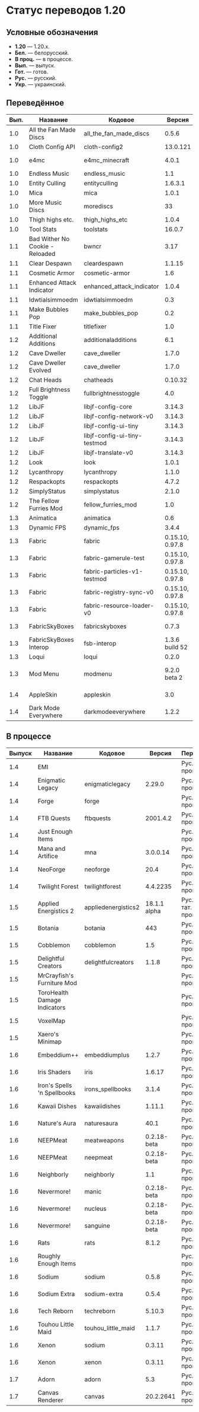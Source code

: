 # Статус переводов 1.20

## Условные обозначения

- **1.20** — 1.20.x.
- **Бел.** — белорусский.
- **В проц.** — в процессе.
- **Вып.** — выпуск.
- **Гот.** — готов.
- **Рус.** — русский.
- **Укр.** — украинский.

## Переведённое

| Вып. | Название                        | Кодовое                      | Версия          | Перевод                  | Был | Качество | Общая    |
|------|---------------------------------|------------------------------|-----------------|--------------------------|-----|----------|----------|
| 1.0  | All the Fan Made Discs          | all_the_fan_made_discs       | 0.5.6           | Рус. гот.                | -   | -        | -        |
| 1.0  | Cloth Config API                | cloth-config2                | 13.0.121        | Рус. гот.                | -   | -        | -        |
| 1.0  | e4mc                            | e4mc_minecraft               | 4.0.1           | Рус. и укр. гот.         | -   | -        | -        |
| 1.0  | Endless Music                   | endless_music                | 1.1             | Рус. гот.                | -   | -        | -        |
| 1.0  | Entity Culling                  | entityculling                | 1.6.3.1         | Рус. гот.                | -   | -        | -        |
| 1.0  | Mica                            | mica                         | 1.0.1           | Рус. гот.                | -   | -        | -        |
| 1.0  | More Music Discs                | morediscs                    | 33              | Рус. гот.                | -   | -        | -        |
| 1.0  | Thigh highs etc.                | thigh_highs_etc              | 1.0.4           | Рус. гот.                | -   | -        | -        |
| 1.0  | Tool Stats                      | toolstats                    | 16.0.7          | Рус. гот.                | -   | -        | -        |
| 1.1  | Bad Wither No Cookie - Reloaded | bwncr                        | 3.17            | Рус. гот.                | -   | -        | -        |
| 1.1  | Clear Despawn                   | cleardespawn                 | 1.1.15          | Рус. гот.                | -   | -        | -        |
| 1.1  | Cosmetic Armor                  | cosmetic-armor               | 1.6             | Рус. гот.                | -   | -        | -        |
| 1.1  | Enhanced Attack Indicator       | enhanced_attack_indicator    | 1.0.4           | Рус. гот.                | -   | -        | -        |
| 1.1  | Idwtialsimmoedm                 | idwtialsimmoedm              | 0.3             | Рус. гот.                | -   | -        | -        |
| 1.1  | Make Bubbles Pop                | make_bubbles_pop             | 0.2             | Рус. гот.                | -   | -        | -        |
| 1.1  | Title Fixer                     | titlefixer                   | 1.0             | Рус. гот.                | -   | -        | -        |
| 1.2  | Additional Additions            | additionaladditions          | 6.1             | Рус. гот.                | -   | -        | -        |
| 1.2  | Cave Dweller                    | cave_dweller                 | 1.7.0           | Рус. гот.                | -   | -        | -        |
| 1.2  | Cave Dweller Evolved            | cave_dweller                 | 1.7.0           | Рус. гот.                | -   | -        | -        |
| 1.2  | Chat Heads                      | chatheads                    | 0.10.32         | Рус. гот.                | -   | -        | -        |
| 1.2  | Full Brightness Toggle          | fullbrightnesstoggle         | 4.0             | Рус. гот.                | -   | -        | -        |
| 1.2  | LibJF                           | libjf-config-core            | 3.14.3          | Рус. гот.                | -   | -        | -        |
| 1.2  | LibJF                           | libjf-config-network-v0      | 3.14.3          | Рус. гот.                | -   | -        | -        |
| 1.2  | LibJF                           | libjf-config-ui-tiny         | 3.14.3          | Рус. гот.                | -   | -        | -        |
| 1.2  | LibJF                           | libjf-config-ui-tiny-testmod | 3.14.3          | Рус. гот.                | -   | -        | -        |
| 1.2  | LibJF                           | libjf-translate-v0           | 3.14.3          | Рус. гот.                | -   | -        | -        |
| 1.2  | Look                            | look                         | 1.0.1           | Рус. гот.                | -   | -        | -        |
| 1.2  | Lycanthropy                     | lycanthropy                  | 1.1.0           | Рус. гот.                | -   | -        | -        |
| 1.2  | Respackopts                     | respackopts                  | 4.7.2           | Рус. гот.                | -   | -        | -        |
| 1.2  | SimplyStatus                    | simplystatus                 | 2.1.0           | Рус. гот.                | -   | -        | -        |
| 1.2  | The Fellow Furries Mod          | fellow_furries_mod           | 1.0             | Рус. гот.                | -   | -        | -        |
| 1.3  | Animatica                       | animatica                    | 0.6             | Рус. гот.                | -   | -        | -        |
| 1.3  | Dynamic FPS                     | dynamic_fps                  | 3.4.4           | Рус. гот.                | -   | -        | -        |
| 1.3  | Fabric                          | fabric                       | 0.15.10, 0.97.8 | Рус. гот.                | -   | -        | -        |
| 1.3  | Fabric                          | fabric-gamerule-test         | 0.15.10, 0.97.8 | Рус. гот.                | -   | -        | -        |
| 1.3  | Fabric                          | fabric-particles-v1-testmod  | 0.15.10, 0.97.8 | Рус. гот.                | -   | -        | -        |
| 1.3  | Fabric                          | fabric-registry-sync-v0      | 0.15.10, 0.97.8 | Рус. гот.                | -   | -        | -        |
| 1.3  | Fabric                          | fabric-resource-loader-v0    | 0.15.10, 0.97.8 | Рус. гот.                | -   | -        | -        |
| 1.3  | FabricSkyBoxes                  | fabricskyboxes               | 0.7.3           | Рус. и тат. гот.         | -   | -        | -        |
| 1.3  | FabricSkyBoxes Interop          | fsb-interop                  | 1.3.6 build 52  | Рус. гот.                | -   | -        | -        |
| 1.3  | Loqui                           | loqui                        | 0.2.0           | Рус. гот.                | -   | -        | -        |
| 1.3  | Mod Menu                        | modmenu                      | 9.2.0 beta 2    | Рус. гот.. тат. в проц.. | Да  | -        | -        |
| 1.4  | AppleSkin                       | appleskin                    | 3.0             | Рус. и бел. гот.         | Да  | 8.5.2024 | 8.5.2024 |
| 1.4  | Dark Mode Everywhere            | darkmodeeverywhere           | 1.2.2           | Рус. и бел. гот.         | Нет | 8.5.2024 | 8.5.2024 |

## В процессе

| Выпуск | Название                     | Кодовое             | Версия       | Перевод             | Был | Качество | Общая |
|--------|------------------------------|---------------------|--------------|---------------------|-----|----------|-------|
| 1.4    | EMI                          |                     |              | Рус. в проц.        | -   | -        | -     |
| 1.4    | Enigmatic Legacy             | enigmaticlegacy     | 2.29.0       | Рус. в проц.        | -   | -        | -     |
| 1.4    | Forge                        | forge               |              | Рус. в проц.        | -   | -        | -     |
| 1.4    | FTB Quests                   | ftbquests           | 2001.4.2     | Рус. в проц.        | Да  | -        | -     |
| 1.4    | Just Enough Items            |                     |              | Рус. в проц.        | -   | -        | -     |
| 1.4    | Mana and Artifice            | mna                 | 3.0.0.14     | Рус. в проц.        | -   | -        | -     |
| 1.4    | NeoForge                     | neoforge            | 20.4         | Рус. в проц.        | -   | -        | -     |
| 1.4    | Twilight Forest              | twilightforest      | 4.4.2235     | Рус. в проц.        | -   | -        | -     |
| 1.5    | Applied Energistics 2        | appliedenergistics2 | 18.1.1 alpha | Рус. и тат. в проц. | -   | -        | -     |
| 1.5    | Botania                      | botania             | 443          | Рус. в проц.        | -   | -        | -     |
| 1.5    | Cobblemon                    | cobblemon           | 1.5          | Рус. в проц.        | -   | -        | -     |
| 1.5    | Delightful Creators          | delightfulcreators  | 1.1.8        | Рус. в проц.        | -   | -        | -     |
| 1.5    | MrCrayfish's Furniture Mod   |                     |              | Рус. в проц.        | -   | -        | -     |
| 1.5    | ToroHealth Damage Indicators |                     |              | Рус. в проц.        | -   | -        | -     |
| 1.5    | VoxelMap                     |                     |              | Рус. в проц.        | -   | -        | -     |
| 1.5    | Xaero's Minimap              |                     |              | Рус. в проц.        | -   | -        | -     |
| 1.6    | Embeddium++                  | embeddiumplus       | 1.2.7        | Рус. в проц.        | -   | -        | -     |
| 1.6    | Iris Shaders                 | iris                | 1.6.17       | Рус. в проц.        | -   | -        | -     |
| 1.6    | Iron's Spells 'n Spellbooks  | irons_spellbooks    | 3.1.4        | Рус. в проц.        | -   | -        | -     |
| 1.6    | Kawaii Dishes                | kawaiidishes        | 1.11.1       | Рус. в проц.        | -   | -        | -     |
| 1.6    | Nature's Aura                | naturesaura         | 40.1         | Рус. в проц.        | -   | -        | -     |
| 1.6    | NEEPMeat                     | meatweapons         | 0.2.18-beta  | Рус. в проц.        | -   | -        | -     |
| 1.6    | NEEPMeat                     | neepmeat            | 0.2.18-beta  | Рус. в проц.        | -   | -        | -     |
| 1.6    | Neighborly                   | neighborly          | 1.1          | Рус. в проц.        | -   | -        | -     |
| 1.6    | Nevermore!                   | manic               | 0.2.18-beta  | Рус. в проц.        | -   | -        | -     |
| 1.6    | Nevermore!                   | nucleus             | 0.2.18-beta  | Рус. в проц.        | -   | -        | -     |
| 1.6    | Nevermore!                   | sanguine            | 0.2.18-beta  | Рус. в проц.        | -   | -        | -     |
| 1.6    | Rats                         | rats                | 8.1.2        | Рус. в проц.        | -   | -        | -     |
| 1.6    | Roughly Enough Items         |                     |              | Рус. в проц.        | -   | -        | -     |
| 1.6    | Sodium                       | sodium              | 0.5.8        | Рус. в проц.        | -   | -        | -     |
| 1.6    | Sodium Extra                 | sodium-extra        | 0.5.4        | Рус. в проц.        | -   | -        | -     |
| 1.6    | Tech Reborn                  | techreborn          | 5.10.3       | Рус. в проц.        | -   | -        | -     |
| 1.6    | Touhou Little Maid           | touhou_little_maid  | 1.1.7        | Рус. в проц.        | -   | -        | -     |
| 1.6    | Xenon                        | sodium              | 0.3.11       | Рус. в проц.        | -   | -        | -     |
| 1.6    | Xenon                        | xenon               | 0.3.11       | Рус. в проц.        | -   | -        | -     |
| 1.7    | Adorn                        | adorn               | 5.3          | Рус. в проц.        | -   | -        | -     |
| 1.7    | Canvas Renderer              | canvas              | 20.2.2641    | Рус. в проц.        | -   | -        | -     |
